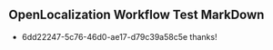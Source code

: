 ## OpenLocalization Workflow Test MarkDown
* 6dd22247-5c76-46d0-ae17-d79c39a58c5e thanks!

<!--HONumber=Jul16_HO4-->


